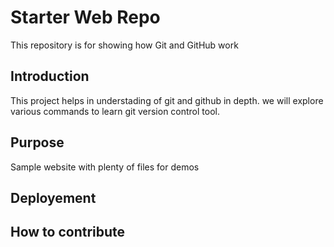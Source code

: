# Starter Web Repo

This repository is for showing how Git and GitHub work

## Introduction

This project helps in understading of git and github in depth. we will explore various commands to learn git version control tool.

## Purpose

Sample website with plenty of files for demos

## Deployement


## How to contribute


